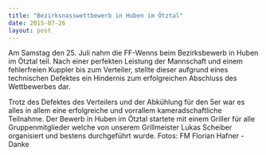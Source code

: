 ```yaml
---
title: "Bezirksnasswettbewerb in Huben im Ötztal"
date: 2015-07-26
layout: post
---
```


Am Samstag den 25. Juli nahm die FF-Wenns beim Bezirksbewerb in Huben im Ötztal teil. Nach einer perfekten Leistung der Mannschaft und einem fehlerfreien Kuppler bis zum Verteiler, stellte dieser aufgrund eines technischen Defektes ein Hindernis zum erfolgreichen Abschluss des Wettbewerbes dar.

Trotz des Defektes des Verteilers und der Abkühlung für den 5er war es alles in allem eine erfolgreiche und vorrallem kameradschaftliche Teilnahme. Der Bewerb in Huben im Ötztal startete mit einem Griller für alle Gruppenmitglieder welche von unserem Grillmeister Lukas Scheiber organisiert und bestens durchgeführt wurde.
Fotos: FM Florian Hafner - Danke